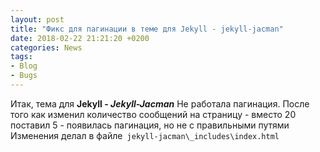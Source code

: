 ```yaml
---
layout: post  
title: "Фикс для пагинации в теме для Jekyll - jekyll-jacman"  
date: 2018-02-22 21:21:20 +0200
categories: News
tags: 
- Blog
- Bugs
---
```

Итак, тема для **Jekyll - *Jekyll-Jacman***
Не работала пагинация.
После того как изменил количество сообщений на страницу - вместо 20 поставил 5 - появилась пагинация, но не с правильными путями
Изменения делал в файле` jekyll-jacman\_includes\index.html`
